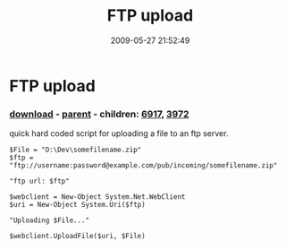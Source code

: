 ﻿---
pid:            1134
poster:         Stephen Price
title:          FTP upload
date:           2009-05-27 21:52:49
format:         posh
parent:         1133
parent:         1133
children:       6917,3972
---

# FTP upload

### [download](1134.ps1) - [parent](1133.md) - children: [6917](6917.md), [3972](3972.md)

quick hard coded script for uploading a file to an ftp server.

```posh
$File = "D:\Dev\somefilename.zip"
$ftp = "ftp://username:password@example.com/pub/incoming/somefilename.zip"

"ftp url: $ftp"

$webclient = New-Object System.Net.WebClient
$uri = New-Object System.Uri($ftp)

"Uploading $File..."

$webclient.UploadFile($uri, $File)
```

